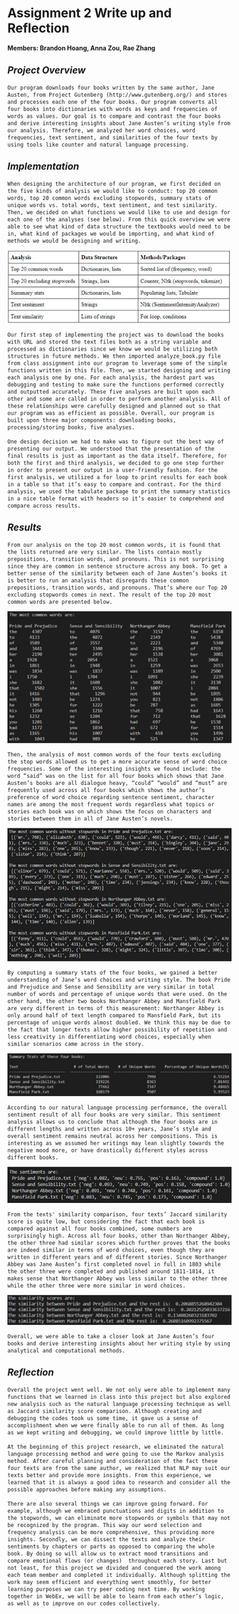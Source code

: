 # Assignment 2 Write up and Reflection
**Members: Brandon Hoang, Anna Zou, Rae Zhang**

## ***Project Overview***

    Our program downloads four books written by the same author, Jane Austen, from Project Gutenberg (http://www.gutenberg.org/) and stores and processes each one of the four books. Our program converts all four books into dictionaries with words as keys and frequencies of words as values. Our goal is to compare and contrast the four books and derive interesting insights about Jane Austen’s writing style from our analysis. Therefore, we analyzed her word choices, word frequencies, text sentiment, and similarities of the four texts by using tools like counter and natural language processing.

## ***Implementation***

    When designing the architecture of our program, we first decided on the five kinds of analysis we would like to conduct: top 20 common words, top 20 common words excluding stopwords, summary stats of unique words vs. total words, text sentiment, and test similarity. Then, we decided on what functions we would like to use and design for each one of the analyses (see below). From this quick overview we were able to see what kind of data structure the textbooks would need to be in, what kind of packages we would be importing, and what kind of methods we would be designing and writing. 

![implementation](python1.jpg)

    Our first step of implementing the project was to download the books with URL and stored the text files both as a string variable and processed as dictionaries since we know we would be utilizing both structures in future methods. We then imported analyze_book.py file from class assignment into our program to leverage some of the simple functions written in this file. Then, we started designing and writing each analysis one by one. For each analysis, the hardest part was debugging and testing to make sure the functions performed correctly and outputted accurately. These five analyses are built upon each other and some are called in order to perform another analysis. All of these relationships were carefully designed and planned out so that our program was as efficient as possible. Overall, our program is built upon three major components: downloading books, processing/storing books, five analyses.

    One design decision we had to make was to figure out the best way of presenting our output. We understood that the presentation of the final results is just as important as the data itself. Therefore, for both the first and third analysis, we decided to go one step further in order to present our output in a user-friendly fashion. For the first analysis, we utilized a for loop to print results for each book in a table so that it’s easy to compare and contrast. For the third analysis, we used the tabulate package to print the summary statistics in a nice table format with headers so it’s easier to comprehend and compare across results.  

## ***Results***

    From our analysis on the top 20 most common words, it is found that the lists returned are very similar. The lists contain mostly prepositions, transition words, and pronouns. This is not surprising since they are common in sentence structure across any book. To get a better sense of the similarity between each of Jane Austen’s books it is better to run an analysis that disregards these common prepositions, transition words, and pronouns. That’s where our Top 20 excluding stopwords comes in next. The result of the top 20 most common words are presented below. 

![results](python2.jpg)

    Then, the analysis of most common words of the four texts excluding the stop words allowed us to get a more accurate sense of word choice frequencies. Some of the interesting insights we found include: the word “said” was on the list for all four books which shows that Jane Austen’s books are all dialogue heavy, “could” “would” and “must” are frequently used across all four books which shows the author’s preference of word choice regarding sentence sentiment, character names are among the most frequent words regardless what topics or stories each book was on which shows the focus on characters and stories between them in all of Jane Austen’s novels. 

![results](python3.jpg)

    By computing a summary stats of the four books, we gained a better understanding of Jane’s word choices and writing style. The book Pride and Prejudice and Sense and Sensibility are very similar in total number of words and percentage of unique words that were used. On the other hand, the other two books Northanger Abbey and Mansfield Park are very different in terms of this measurement: Northanger Abbey is only around half of text length compared to Mansfield Park, but its percentage of unique words almost doubled. We think this may be due to the fact that longer texts allow higher possibility of repetition and less creativity in differentiating word choices, especially when similar scenarios came across in the story.

![results](python4.jpg)

    According to our natural language processing performance, the overall sentiment result of all four books are very similar. This sentiment analysis allows us to conclude that although the four books are in different lengths and written across 10+ years, Jane’s style and overall sentiment remains neutral across her compositions. This is interesting as we assumed her writings may lean slightly towards the negative mood more, or have drastically different styles across different books.

![results](python5.jpg)

    From the texts' similarity comparison, four texts’ Jaccard similarity score is quite low, but considering the fact that each book is compared against all four books combined, some numbers are surprisingly high. Across all four books, other than Northanger Abbey, the other three had similar scores which further proves that the books are indeed similar in terms of word choices, even though they are written in different years and of different stories. Since Northanger Abbey was Jane Austen’s first completed novel in full in 1803 while the other three were completed and published around 1811-1814, it makes sense that Northanger Abbey was less similar to the other three while the other three were more similar in word choices. 

![results](python6.jpg)

    Overall, we were able to take a closer look at Jane Austen’s four books and derive interesting insights about her writing style by using analytical and computational methods. 

## ***Reflection***

    Overall the project went well. We not only were able to implement many functions that we learned in class into this project but also explored new analysis such as the natural language processing technique as well as Jaccard similarity score comparison. Although creating and debugging the codes took us some time, it gave us a sense of accomplishment when we were finally able to run all of them. As long as we kept writing and debugging, we could improve little by little. 

    At the beginning of this project research, we eliminated the natural language processing method and were going to use the Markov analysis method. After careful planning and consideration of the fact these four texts are from the same author, we realized that NLP may suit our texts better and provide more insights. From this experience, we learned that it is always a good idea to research and consider all the possible approaches before making any assumptions. 

    There are also several things we can improve going forward. For example, although we embraced punctuations and digits in addition to the stopwords, we can eliminate more stopwords or symbols that may not be recognized by the program. This way our word selection and frequency analysis can be more comprehensive, thus providing more insights. Secondly, we can dissect the texts and analyze their sentiments by chapters or parts as opposed to comparing the whole book. By doing so will allow us to extract mood transitions and compare emotional flows (or changes)  throughout each story. Last but not least, for this project we divided and conquered the work among each team member and completed it individually. Although splitting the work may seem efficient and everything went smoothly, for better learning purposes we can try peer coding next time. By working together in WebEx, we will be able to learn from each other’s logic, as well as to improve on our codes collectively. 